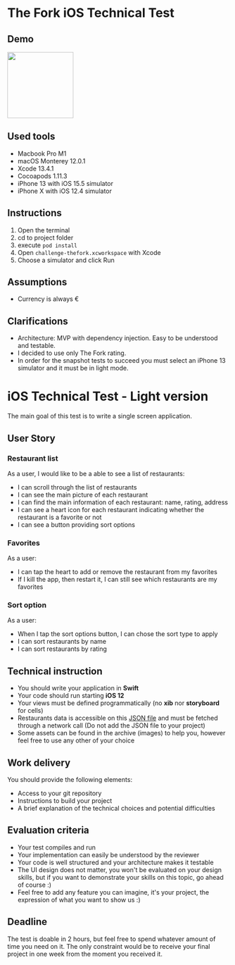 # The Fork iOS Technical Test

## Demo
<img src="https://s9.gifyu.com/images/ezgif-2-409c93c629.gif" width="150" />

## Used tools
- Macbook Pro M1
- macOS Monterey 12.0.1
- Xcode 13.4.1
- Cocoapods 1.11.3
- iPhone 13 with iOS 15.5 simulator
- iPhone X with iOS 12.4 simulator

## Instructions
1. Open the terminal
2. cd to project folder 
3. execute `pod install`
4. Open `challenge-thefork.xcworkspace` with Xcode
5. Choose a simulator and click Run

## Assumptions
- Currency is always €

## Clarifications
- Architecture: MVP with dependency injection. Easy to be understood and testable.
- I decided to use only The Fork rating.
- In order for the snapshot tests to succeed you must select an iPhone 13 simulator and it must be in light mode.


# iOS Technical Test - Light version

The main goal of this test is to write a single screen application.

## User Story

### Restaurant list

As a user, I would like to be a able to see a list of restaurants:
- I can scroll through the list of restaurants
- I can see the main picture of each restaurant
- I can find the main information of each restaurant: name, rating, address
- I can see a heart icon for each restaurant indicating whether the restaurant is a favorite or not
- I can see a button providing sort options

### Favorites

As a user:
- I can tap the heart to add or remove the restaurant from my favorites
- If I kill the app, then restart it, I can still see which restaurants are my favorites

### Sort option

As a user:
- When I tap the sort options button, I can chose the sort type to apply
- I can sort restaurants by name
- I can sort restaurants by rating

## Technical instruction

- You should write your application in **Swift**
- Your code should run starting **iOS 12**
- Your views must be defined programmatically (no **xib** nor **storyboard** for cells)
- Restaurants data is accessible on this [JSON file](https://alanflament.github.io/TFTest/test.json) and must be fetched through a network call (Do not add the JSON file to your project)
- Some assets can be found in the archive (images) to help you, however feel free to use any other of your choice

## Work delivery

You should provide the following elements:
- Access to your git repository
- Instructions to build your project
- A brief explanation of the technical choices and potential difficulties

## Evaluation criteria

- Your test compiles and run
- Your implementation can easily be understood by the reviewer
- Your code is well structured and your architecture makes it testable 
- The UI design does not matter, you won't be evaluated on your design skills, but if you want to demonstrate your skills on this topic, go ahead of course :)
- Feel free to add any feature you can imagine, it's your project, the expression of what you want to show us :)

## Deadline

The test is doable in 2 hours, but feel free to spend whatever amount of time you need on it.
The only constraint would be to receive your final project in one week from the moment you received it.
